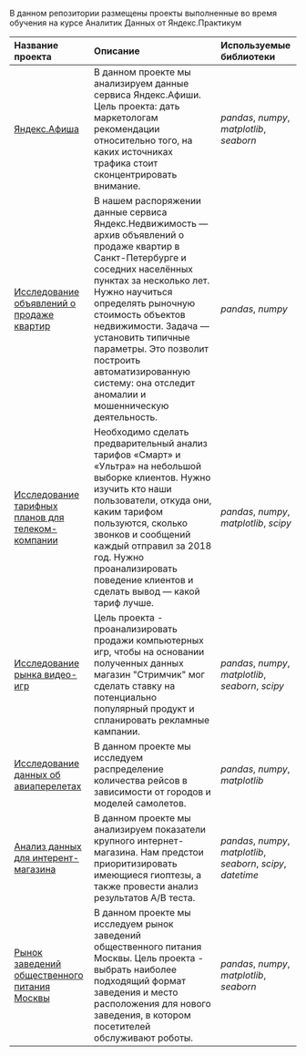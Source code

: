 В данном репозитории размещены проекты выполненные во время обучения на курсе Аналитик Данных от Яндекс.Практикум


| Название проекта | Описание | Используемые библиотеки | 
| :---------------------- | :---------------------- | :---------------------- |
| [Яндекс.Афиша](Yandex_Afisha_project) | В данном проекте мы анализируем данные сервиса Яндекс.Афиши. Цель проекта: дать маркетологам рекомендации относительно того, на каких источниках трафика стоит сконцентрировать внимание. | *pandas*, *numpy*, *matplotlib*, *seaborn* |
| [Исследование объявлений о продаже квартир](SPB_estate) | В нашем распоряжении данные сервиса Яндекс.Недвижимость — архив объявлений о продаже квартир в Санкт-Петербурге и соседних населённых пунктах за несколько лет. Нужно научиться определять рыночную стоимость объектов недвижимости. Задача — установить типичные параметры. Это позволит построить автоматизированную систему: она отследит аномалии и мошенническую деятельность. | *pandas*, *numpy*|
| [Исследование тарифных планов для телеком-компании](Telecom_calling_plans) | Необходимо сделать предварительный анализ тарифов «Смарт» и «Ультра» на небольшой выборке клиентов. Нужно изучить кто наши пользователи, откуда они, каким тарифом пользуются, сколько звонков и сообщений каждый отправил за 2018 год. Нужно проанализировать поведение клиентов и сделать вывод — какой тариф лучше. | *pandas*, *numpy*, *matplotlib*, *scipy* |
| [Исследование рынка видео-игр](Video_games) | Цель проекта - проанализировать продажи компьютерных игр, чтобы на основании полученных данных магазин "Стримчик" мог сделать ставку на потенциально популярный продукт и спланировать рекламные кампании. | *pandas*, *numpy*, *matplotlib*, *seaborn*, *scipy* |
| [Исследование данных об авиаперелетах](Flights_project) | В данном проекте мы исследуем распределение количества рейсов в зависимости от городов и моделей самолетов. | *pandas*, *numpy*, *matplotlib* |
| [Анализ данных для интерент-магазина](Online_shop_project) | В данном проекте мы анализируем показатели крупного интернет-магазина. Нам предстои приоритизировать имеющиеся гиоптезы, а также провести анализ результатов A/B теста. | *pandas*, *numpy*, *matplotlib*, *seaborn*, *scipy*, *datetime* |
| [Рынок заведений общественного питания Москвы](Moscow_restaurants) | В данном проекте мы исследуем рынок заведений общественного питания Москвы. Цель проекта - выбрать наиболее подходящий формат заведения и место расположения для нового заведения, в котором посетителей обслуживают роботы. | *pandas*, *numpy*, *matplotlib*, *seaborn*|
